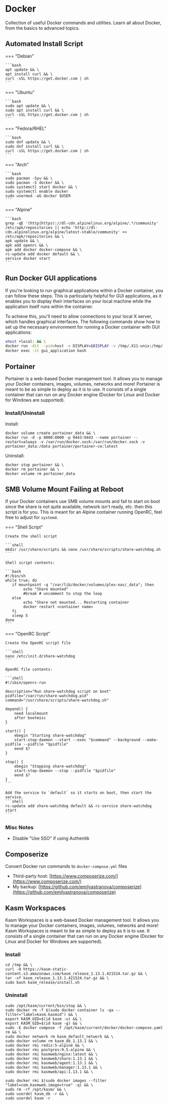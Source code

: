 # Docker

Collection of useful Docker commands and utilities. Learn all about Docker, from the basics to advanced topics.

## Automated Install Script

=== "Debian"

    ```bash
    apt update && \
    apt install curl && \
    curl -sSL https://get.docker.com | sh
    ```

=== "Ubuntu"

    ```bash
    sudo apt update && \
    sudo apt install curl && \
    curl -sSL https://get.docker.com | sh
    ```

=== "Fedora/RHEL"

    ```bash
    sudo dnf update && \
    sudo dnf install curl && \
    curl -sSL https://get.docker.com | sh
    ```

=== "Arch"

    ```bash
    sudo pacman -Syu && \
    sudo pacman -S docker && \
    sudo systemctl start docker && \
    sudo systemctl enable docker
    sudo usermod -aG docker $USER
    ```

=== "Alpine"

    ```bash
    grep -qE '(http|https)://dl-cdn.alpinelinux.org/alpine/.*/community' /etc/apk/repositories || echo 'http://dl-cdn.alpinelinux.org/alpine/latest-stable/community' >> /etc/apk/repositories && \
    apk update && \
    apk add openrc && \
    apk add docker docker-compose && \
    rc-update add docker default && \
    service docker start
    ```

## Run Docker GUI applications

If you're looking to run graphical applications within a Docker container, you can follow these steps. This is particularly helpful for GUI applications, as it enables you to display their interfaces on your local machine while the application itself runs within the container.

To achieve this, you'll need to allow connections to your local X server, which handles graphical interfaces. The following commands show how to set up the necessary environment for running a Docker container with GUI applications:

```bash
xhost +local: && \
docker run -dit --pid=host -e DISPLAY=$DISPLAY -v /tmp/.X11-unix:/tmp/.X11-unix:ro --name gui_application debian:12 && \
docker exec -it gui_application bash
```

## Portainer

Portainer is a web-based Docker management tool. It allows you to manage your Docker containers, images, volumes, networks and more! Portainer is meant to be as simple to deploy as it is to use. It consists of a single container that can run on any Docker engine (Docker for Linux and Docker for Windows are supported).

### Install/Uninstall

Install:

    docker volume create portainer_data && \
    docker run -d -p 8000:8000 -p 9443:9443 --name portainer --restart=always -v /var/run/docker.sock:/var/run/docker.sock -v portainer_data:/data portainer/portainer-ce:latest

Uninstall:

    docker stop portainer && \
    docker rm portainer && \
    docker volume rm portainer_data

## SMB Volume Mount Failing at Reboot

If your Docker containers use SMB volume mounts and fail to start on boot since the share is not quite available, network isn't ready, etc. then this script is for you. This is meant for an Alpine container running OpenRC, feel free to adjust for `systemd`.

=== "Shell Script"

    Create the shell script
    
    ```shell
    mkdir /usr/share/scripts && nano /usr/share/scripts/share-watchdog.sh
    ```

    Shell script contents:
    
    ```bash
    #!/bin/sh
    while true; do
       if mountpoint -q "/var/lib/docker/volumes/plex-nas/_data"; then
            echo "Share mounted"
            #break # uncomment to stop the loop
       else
            echo "Share not mounted... Restarting container
            docker restart <container name>
       fi
       sleep 5
    done
    ```

=== "OpenRC Script"

    Create the OpenRC script file
    
    ```shell
    nano /etc/init.d/share-watchdog
    ```

    OpenRC file contents:
    
    ```shell
    #!/sbin/openrc-run
    
    description="Run share-watchdog script on boot"
    pidfile="/var/run/share-watchdog.pid"
    command="/usr/share/scripts/share-watchdog.sh"
    
    depend() {
        need localmount
        after bootmisc
    }
    
    start() {
        ebegin "Starting share-watchdog"
        start-stop-daemon --start --exec "$command" --background --make-pidfile --pidfile "$pidfile"
        eend $?
    }
    
    stop() {
        ebegin "Stopping share-watchdog"
        start-stop-daemon --stop --pidfile "$pidfile"
        eend $?
    }
    ```

    Add the service to `default` so it starts on boot, then start the service.
    ```shell
    rc-update add share-watchdog default && rc-service share-watchdog start
    ```

### Misc Notes

- Disable "Use SSO" if using Authentik

## Composerize

Convert Docker run commands to `docker-compose.yml` files

- Third-party host: [https://www.composerize.com/](https://www.composerize.com/)
- My backup: [https://github.com/emilyastranova/composerize](https://github.com/emilyastranova/composerize)

## Kasm Workspaces

Kasm Workspaces is a web-based Docker management tool. It allows you to manage your Docker containers, images, volumes, networks and more! Kasm Workspaces is meant to be as simple to deploy as it is to use. It consists of a single container that can run on any Docker engine (Docker for Linux and Docker for Windows are supported).

### Install

    cd /tmp && \
    curl -O https://kasm-static-content.s3.amazonaws.com/kasm_release_1.13.1.421524.tar.gz && \
    tar -xf kasm_release_1.13.1.421524.tar.gz && \
    sudo bash kasm_release/install.sh

### Uninstall

    sudo /opt/kasm/current/bin/stop && \
    sudo docker rm -f $(sudo docker container ls -qa --filter="label=kasm.kasmid") && \
    export KASM_UID=$(id kasm -u) && \
    export KASM_GID=$(id kasm -g) && \
    sudo -E docker compose -f /opt/kasm/current/docker/docker-compose.yaml rm && \
    sudo docker network rm kasm_default_network && \
    sudo docker volume rm kasm_db_1.13.1 && \
    sudo docker rmi redis:5-alpine && \
    sudo docker rmi postgres:9.5-alpine && \
    sudo docker rmi kasmweb/nginx:latest && \
    sudo docker rmi kasmweb/share:1.13.1 && \
    sudo docker rmi kasmweb/agent:1.13.1 && \
    sudo docker rmi kasmweb/manager:1.13.1 && \
    sudo docker rmi kasmweb/api:1.13.1 && \

    sudo docker rmi $(sudo docker images --filter "label=com.kasmweb.image=true" -q) && \
    sudo rm -rf /opt/kasm/ && \
    sudo userdel kasm_db -r && \
    sudo userdel kasm -r
